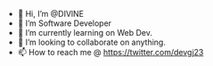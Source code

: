 - 👋 Hi, I’m @DIVlNE
- 👀 I’m Software Developer
- 🌱 I’m currently learning on Web Dev.
- 💞️ I’m looking to collaborate on anything.
- 📫 How to reach me @ https://twitter.com/devgj23

<!---
DIVlNE/DIVlNE is a ✨ special ✨ repository because its `README.md` (this file) appears on your GitHub profile.
You can click the Preview link to take a look at your changes.
--->
